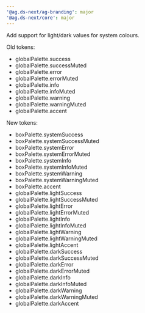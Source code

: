 ```yaml
---
'@ag.ds-next/ag-branding': major
'@ag.ds-next/core': major
---
```


Add support for light/dark values for system colours.

Old tokens:
- globalPalette.success
- globalPalette.successMuted
- globalPalette.error
- globalPalette.errorMuted
- globalPalette.info
- globalPalette.infoMuted
- globalPalette.warning
- globalPalette.warningMuted
- globalPalette.accent

New tokens:
- boxPalette.systemSuccess
- boxPalette.systemSuccessMuted
- boxPalette.systemError
- boxPalette.systemErrorMuted
- boxPalette.systemInfo
- boxPalette.systemInfoMuted
- boxPalette.systemWarning
- boxPalette.systemWarningMuted
- boxPalette.accent
- globalPalette.lightSuccess
- globalPalette.lightSuccessMuted
- globalPalette.lightError
- globalPalette.lightErrorMuted
- globalPalette.lightInfo
- globalPalette.lightInfoMuted
- globalPalette.lightWarning
- globalPalette.lightWarningMuted
- globalPalette.lightAccent
- globalPalette.darkSuccess
- globalPalette.darkSuccessMuted
- globalPalette.darkError
- globalPalette.darkErrorMuted
- globalPalette.darkInfo
- globalPalette.darkInfoMuted
- globalPalette.darkWarning
- globalPalette.darkWarningMuted
- globalPalette.darkAccent
